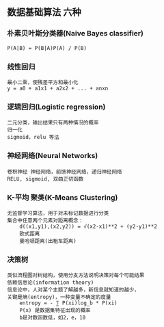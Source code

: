 ## 数据基础算法 六种
    
### 朴素贝叶斯分类器(Naive Bayes classifier)
    P(A|B) = P(B|A)P(A) / P(B)

### 线性回归
    最小二乘，使残差平方和最小化
    y = a0 + a1x1 + a2x2 + ... + anxn
    
### 逻辑回归(Logistic regression)
    二元分类，输出结果只有两种情况的概率
    归一化
    sigmoid，relu 等法
    
### 神经网络(Neural Networks)
    卷积神经 神经网络，前馈神经网络，递归神经网络
    RELU, sigmoid, 双曲正切函数
    
### K-平均 聚类(K-Means Clustering)
    无监督学习算法，用于对未标记数据进行分类
    集合中任意两个元素对距离概念：
        d((x1,y1),(x2,y2)) = √(x2-x1)**2 + (y2-y1)**2
        欧式距离
        曼哈顿距离(出租车距离)

    
### 决策树
    类似流程图对树结构，使用分支方法说明决策对每个可能结果
    依赖信息论(information theory)
    信息论中，人对某个主题了解越多，新信息就知道的越少，
    关键是熵(entropy)，一种变量不确定的度量
        entropy = - ∑ P(xi)log_b * P(xi)
        P(x) 是数据集特征出现的概率
        b是对数函数低，如2，e，10